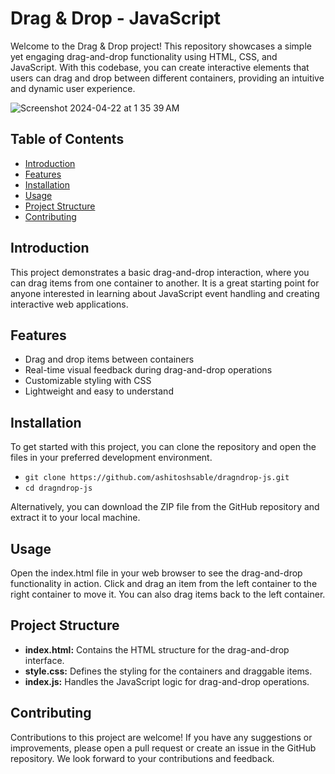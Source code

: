 # Drag & Drop - JavaScript

Welcome to the Drag & Drop project! This repository showcases a simple yet engaging drag-and-drop functionality using HTML, CSS, and JavaScript. With this codebase, you can create interactive elements that users can drag and drop between different containers, providing an intuitive and dynamic user experience.

![Screenshot 2024-04-22 at 1 35 39 AM](https://github.com/ashitoshsable/dragndrop-js/assets/99812620/99303403-2b4a-4d4d-ab81-5dcad3feb021)

## Table of Contents
- [Introduction](#introduction)
- [Features](#features)
- [Installation](#installation)
- [Usage](#usage)
- [Project Structure](#project-structure)
- [Contributing](#contributing)

## Introduction
This project demonstrates a basic drag-and-drop interaction, where you can drag items from one container to another. It is a great starting point for anyone interested in learning about JavaScript event handling and creating interactive web applications.

## Features
- Drag and drop items between containers
- Real-time visual feedback during drag-and-drop operations
- Customizable styling with CSS
- Lightweight and easy to understand

## Installation
To get started with this project, you can clone the repository and open the files in your preferred development environment.

- ```git clone https://github.com/ashitoshsable/dragndrop-js.git```
- ```cd dragndrop-js```

Alternatively, you can download the ZIP file from the GitHub repository and extract it to your local machine.

## Usage
Open the index.html file in your web browser to see the drag-and-drop functionality in action.
Click and drag an item from the left container to the right container to move it.
You can also drag items back to the left container.

## Project Structure
- **index.html:** Contains the HTML structure for the drag-and-drop interface.
- **style.css:** Defines the styling for the containers and draggable items.
- **index.js:** Handles the JavaScript logic for drag-and-drop operations.

## Contributing
Contributions to this project are welcome! If you have any suggestions or improvements, please open a pull request or create an issue in the GitHub repository. We look forward to your contributions and feedback.
